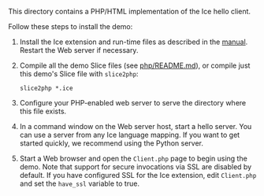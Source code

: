This directory contains a PHP/HTML implementation of the Ice hello
client.

Follow these steps to install the demo:

1) Install the Ice extension and run-time files as described in the
   [manual][1]. Restart the Web server if necessary.

2) Compile all the demo Slice files (see [php/README.md](../../README.md)),
   or compile just this demo's Slice file with `slice2php`:
   ```
   slice2php *.ice
   ```

3) Configure your PHP-enabled web server to serve the directory where this
   file exists.

4) In a command window on the Web server host, start a hello server.
   You can use a server from any Ice language mapping. If you want to
   get started quickly, we recommend using the Python server.

5) Start a Web browser and open the `Client.php` page to begin using the
   demo. Note that support for secure invocations via SSL are disabled
   by default. If you have configured SSL for the Ice extension, edit
   `Client.php` and set the `have_ssl` variable to true.

[1]: https://doc.zeroc.com/display/Rel/Ice+3.7.2+Release+Notes
